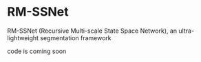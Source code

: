 # RM-SSNet
RM-SSNet (Recursive Multi-scale State Space Network), an ultra-lightweight segmentation framework

code is coming soon
